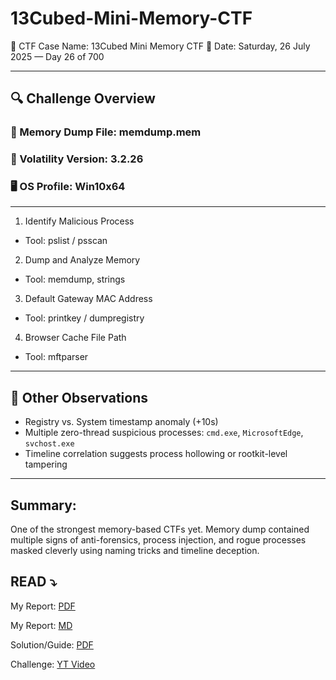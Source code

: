 # 13Cubed-Mini-Memory-CTF
📂 CTF Case Name: 13Cubed Mini Memory CTF
📅 Date: Saturday, 26 July 2025 — Day 26 of 700

---

## 🔍 Challenge Overview

### 🧠 Memory Dump File: memdump.mem  
### 🔧 Volatility Version: 3.2.26  
### 🖥️ OS Profile: Win10x64  

---

1. Identify Malicious Process  
- Tool: pslist / psscan  

2. Dump and Analyze Memory  
- Tool: memdump, strings  

3. Default Gateway MAC Address  
- Tool: printkey / dumpregistry  

4. Browser Cache File Path  
- Tool: mftparser  

---

## 🧩 Other Observations  
- Registry vs. System timestamp anomaly (+10s)  
- Multiple zero-thread suspicious processes: `cmd.exe`, `MicrosoftEdge`, `svchost.exe`  
- Timeline correlation suggests process hollowing or rootkit-level tampering

---

## Summary:  
One of the strongest memory-based CTFs yet. Memory dump contained multiple signs of anti-forensics, process injection, and rogue processes masked cleverly using naming tricks and timeline deception.

## READ ⤵️

My Report: [PDF](13CubedMemoryCTF.pdf)

My Report: [MD](13CubedMemoryCTF.md) 

Solution/Guide: [PDF](solutions_guide.pdf)

Challenge: [YT Video](https://www.youtube.com/watch?v=JuEv8UleO0U&list=PLwHfQPh43gyqJmZxGP2Pbys1g9d0_DHiy)

